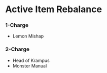 # Active Item Rebalance
### 1-Charge
- Lemon Mishap
### 2-Charge
- Head of Krampus
- Monster Manual
